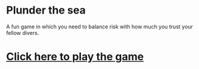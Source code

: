 # Plunder the sea

A fun game in which you need to balance risk with how much you trust your fellow divers.

# [Click here to play the game](https://thederek.github.io/plunder-the-sea/)
